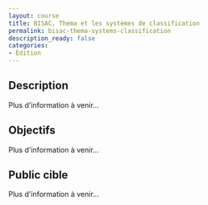```yaml
---
layout: course
title: BISAC, Thema et les systèmes de classification
permalink: bisac-thema-systems-classification
description_ready: false
categories:
- Édition
---
```

## Description
Plus d'information à venir...

## Objectifs
Plus d'information à venir...

## Public cible
Plus d'information à venir...

